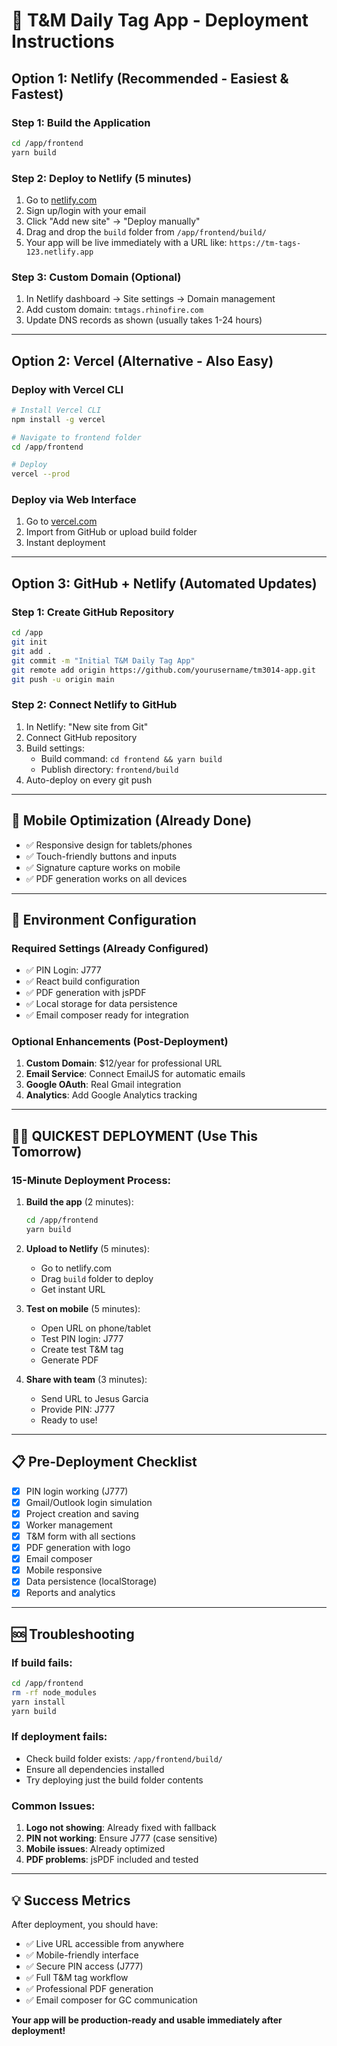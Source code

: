 # 🚀 T&M Daily Tag App - Deployment Instructions

## Option 1: Netlify (Recommended - Easiest & Fastest)

### Step 1: Build the Application
```bash
cd /app/frontend
yarn build
```

### Step 2: Deploy to Netlify (5 minutes)
1. Go to [netlify.com](https://netlify.com)
2. Sign up/login with your email
3. Click "Add new site" → "Deploy manually"
4. Drag and drop the `build` folder from `/app/frontend/build/`
5. Your app will be live immediately with a URL like: `https://tm-tags-123.netlify.app`

### Step 3: Custom Domain (Optional)
1. In Netlify dashboard → Site settings → Domain management
2. Add custom domain: `tmtags.rhinofire.com`
3. Update DNS records as shown (usually takes 1-24 hours)

---

## Option 2: Vercel (Alternative - Also Easy)

### Deploy with Vercel CLI
```bash
# Install Vercel CLI
npm install -g vercel

# Navigate to frontend folder
cd /app/frontend

# Deploy
vercel --prod
```

### Deploy via Web Interface
1. Go to [vercel.com](https://vercel.com)
2. Import from GitHub or upload build folder
3. Instant deployment

---

## Option 3: GitHub + Netlify (Automated Updates)

### Step 1: Create GitHub Repository
```bash
cd /app
git init
git add .
git commit -m "Initial T&M Daily Tag App"
git remote add origin https://github.com/yourusername/tm3014-app.git
git push -u origin main
```

### Step 2: Connect Netlify to GitHub
1. In Netlify: "New site from Git"
2. Connect GitHub repository
3. Build settings:
   - Build command: `cd frontend && yarn build`
   - Publish directory: `frontend/build`
4. Auto-deploy on every git push

---

## 📱 Mobile Optimization (Already Done)
- ✅ Responsive design for tablets/phones
- ✅ Touch-friendly buttons and inputs
- ✅ Signature capture works on mobile
- ✅ PDF generation works on all devices

---

## 🔧 Environment Configuration

### Required Settings (Already Configured)
- ✅ PIN Login: J777
- ✅ React build configuration
- ✅ PDF generation with jsPDF
- ✅ Local storage for data persistence
- ✅ Email composer ready for integration

### Optional Enhancements (Post-Deployment)
1. **Custom Domain**: $12/year for professional URL
2. **Email Service**: Connect EmailJS for automatic emails
3. **Google OAuth**: Real Gmail integration
4. **Analytics**: Add Google Analytics tracking

---

## 🏃‍♂️ QUICKEST DEPLOYMENT (Use This Tomorrow)

### 15-Minute Deployment Process:

1. **Build the app** (2 minutes):
   ```bash
   cd /app/frontend
   yarn build
   ```

2. **Upload to Netlify** (5 minutes):
   - Go to netlify.com
   - Drag `build` folder to deploy
   - Get instant URL

3. **Test on mobile** (5 minutes):
   - Open URL on phone/tablet
   - Test PIN login: J777
   - Create test T&M tag
   - Generate PDF

4. **Share with team** (3 minutes):
   - Send URL to Jesus Garcia
   - Provide PIN: J777
   - Ready to use!

---

## 📋 Pre-Deployment Checklist

- [x] PIN login working (J777)
- [x] Gmail/Outlook login simulation
- [x] Project creation and saving
- [x] Worker management
- [x] T&M form with all sections
- [x] PDF generation with logo
- [x] Email composer
- [x] Mobile responsive
- [x] Data persistence (localStorage)
- [x] Reports and analytics

---

## 🆘 Troubleshooting

### If build fails:
```bash
cd /app/frontend
rm -rf node_modules
yarn install
yarn build
```

### If deployment fails:
- Check build folder exists: `/app/frontend/build/`
- Ensure all dependencies installed
- Try deploying just the build folder contents

### Common Issues:
1. **Logo not showing**: Already fixed with fallback
2. **PIN not working**: Ensure J777 (case sensitive)
3. **Mobile issues**: Already optimized
4. **PDF problems**: jsPDF included and tested

---

## 💡 Success Metrics

After deployment, you should have:
- ✅ Live URL accessible from anywhere
- ✅ Mobile-friendly interface
- ✅ Secure PIN access (J777)
- ✅ Full T&M tag workflow
- ✅ Professional PDF generation
- ✅ Email composer for GC communication

**Your app will be production-ready and usable immediately after deployment!**